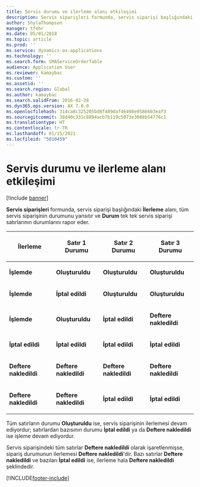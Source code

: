 ```yaml
---
title: Servis durumu ve ilerleme alanı etkileşimi
description: Servis siparişleri formunda, servis siparişi başlığındaki İlerleme alanı, tüm servis siparişinin durumunu yansıtır ve Durum tek tek servis siparişi satırlarının durumlarını rapor eder.
author: ShylaThompson
manager: tfehr
ms.date: 05/01/2018
ms.topic: article
ms.prod: ''
ms.service: dynamics-ax-applications
ms.technology: ''
ms.search.form: SMAServiceOrderTable
audience: Application User
ms.reviewer: kamaybac
ms.custom: ''
ms.assetid: ''
ms.search.region: Global
ms.author: kamaybac
ms.search.validFrom: 2016-02-28
ms.dyn365.ops.version: AX 7.0.0
ms.openlocfilehash: 314ca8c325205bd8f489daf46498e9586603eaf3
ms.sourcegitcommit: 38d40c331c8894acb7b119c5073e3088b54776c1
ms.translationtype: HT
ms.contentlocale: tr-TR
ms.lasthandoff: 01/15/2021
ms.locfileid: "5010459"
---
```

# <a name="service-status-and-progress-field-interaction"></a>Servis durumu ve ilerleme alanı etkileşimi 

[!include [banner](../includes/banner.md)]


**Servis siparişleri** formunda, servis siparişi başlığındaki **İlerleme** alanı, tüm servis siparişinin durumunu yansıtır ve **Durum** tek tek servis siparişi satırlarının durumlarını rapor eder.

<table>
<colgroup>
<col style="width: 25%" />
<col style="width: 25%" />
<col style="width: 25%" />
<col style="width: 25%" />
</colgroup>
<thead>
<tr class="header">
<th><p>İlerleme</p></th>
<th><p>Satır 1 Durumu</p></th>
<th><p>Satır 2 Durumu</p></th>
<th><p>Satır 3 Durumu</p></th>
</tr>
</thead>
<tbody>
<tr class="odd">
<td><p><strong>İşlemde</strong></p></td>
<td><p><strong>Oluşturuldu</strong></p></td>
<td><p><strong>Oluşturuldu</strong></p></td>
<td><p><strong>Oluşturuldu</strong></p></td>
</tr>
<tr class="even">
<td><p><strong>İşlemde</strong></p></td>
<td><p><strong>İptal edildi</strong></p></td>
<td><p><strong>Oluşturuldu</strong></p></td>
<td><p><strong>Oluşturuldu</strong></p></td>
</tr>
<tr class="odd">
<td><p><strong>İşlemde</strong></p></td>
<td><p><strong>Oluşturuldu</strong></p></td>
<td><p><strong>İptal edildi</strong></p></td>
<td><p><strong>Deftere nakledildi</strong></p></td>
</tr>
<tr class="even">
<td><p><strong>İptal edildi</strong></p></td>
<td><p><strong>İptal edildi</strong></p></td>
<td><p><strong>İptal edildi</strong></p></td>
<td><p><strong>İptal edildi</strong></p></td>
</tr>
<tr class="odd">
<td><p><strong>Deftere nakledildi</strong></p></td>
<td><p><strong>Deftere nakledildi</strong></p></td>
<td><p><strong>Deftere nakledildi</strong></p></td>
<td><p><strong>Deftere nakledildi</strong></p></td>
</tr>
<tr class="even">
<td><p><strong>Deftere nakledildi</strong></p></td>
<td><p><strong>Deftere nakledildi</strong></p></td>
<td><p><strong>İptal edildi</strong></p></td>
<td><p><strong>İptal edildi</strong></p></td>
</tr>
</tbody>
</table>


Tüm satırların durumu **Oluşturuldu** ise, servis siparişinin ilerlemesi devam ediyordur; satırlardan bazısının durumu **İptal edildi** ya da **Deftere nakledildi** ise işleme devam ediyordur.

Servis siparişindeki tüm satırlar **Deftere nakledildi** olarak işaretlenmişse, sipariş durumunun ilerlemesi **Deftere nakledildi**'dir. Bazı satırlar **Deftere nakledildi** ve bazıları **İptal edildi** ise, ilerleme hala **Deftere nakledildi** şeklindedir.

  




[!INCLUDE[footer-include](../../includes/footer-banner.md)]